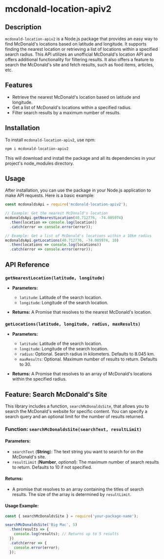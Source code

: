 # mcdonald-location-apiv2

## Description

`mcdonald-location-apiv2` is a Node.js package that provides an easy way to find McDonald's locations based on latitude and longitude. It supports finding the nearest location or retrieving a list of locations within a specified search radius. This API utilizes an unofficial McDonald's location API and offers additional functionality for filtering results. It also offers a feature to search the McDonald's site and fetch results, such as food items, articles, etc.

## Features

- Retrieve the nearest McDonald's location based on latitude and longitude.
- Get a list of McDonald's locations within a specified radius.
- Filter search results by a maximum number of results.

## Installation

To install `mcdonald-location-apiv2`, use npm:

```bash
npm i mcdonald-location-apiv2
```
This will download and install the package and all its dependencies in your project's node_modules directory.

## Usage

After installation, you can use the package in your Node.js application to make API requests. Here is a basic example:

```js
const mcdonaldsApi = require('mcdonald-location-apiv2');

// Example: Get the nearest McDonald's location
mcdonaldsApi.getNearestLocation(40.712776, -74.005974)
  .then(location => console.log(location))
  .catch(error => console.error(error));

// Example: Get a list of McDonald's locations within a 10km radius
mcdonaldsApi.getLocations(40.712776, -74.005974, 10)
  .then(locations => console.log(locations))
  .catch(error => console.error(error));
```

## API Reference

### `getNearestLocation(latitude, longitude)`

- **Parameters:**
  - `latitude`: Latitude of the search location.
  - `longitude`: Longitude of the search location.

- **Returns:** A Promise that resolves to the nearest McDonald's location.

### `getLocations(latitude, longitude, radius, maxResults)`

- **Parameters:**
  - `latitude`: Latitude of the search location.
  - `longitude`: Longitude of the search location.
  - `radius`: Optional. Search radius in kilometers. Defaults to 8.045 km.
  - `maxResults`: Optional. Maximum number of results to return. Defaults to 30.

- **Returns:** A Promise that resolves to an array of McDonald's locations within the specified radius.

## Feature: Search McDonald's Site

This library includes a function, `searchMcDonaldsSite`, that allows you to search the McDonald's website for specific content. You can specify a search query and an optional limit for the number of results returned.

### Function: `searchMcDonaldsSite(searchText, resultLimit)`

#### Parameters:

- `searchText` (**String**): The text string you want to search for on the McDonald's site.
- `resultLimit` (**Number**, *optional*): The maximum number of search results to return. Defaults to 10 if not specified.

#### Returns:

- A promise that resolves to an array containing the titles of search results. The size of the array is determined by `resultLimit`.

#### Usage Example:

```javascript
const { searchMcDonaldsSite } = require('your-package-name');

searchMcDonaldsSite('Big Mac', 5)
  .then(results => {
    console.log(results); // Returns up to 5 results
  })
  .catch(error => {
    console.error(error);
  });
